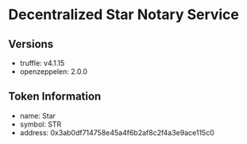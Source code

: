 # Decentralized Star Notary Service

## Versions
* truffle: v4.1.15
* openzeppelen: 2.0.0

## Token Information
* name: Star
* symbol: STR
* address: 0x3ab0df714758e45a4f6b2af8c2f4a3e9ace115c0
